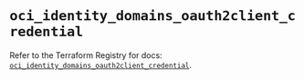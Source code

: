 # `oci_identity_domains_oauth2client_credential`

Refer to the Terraform Registry for docs: [`oci_identity_domains_oauth2client_credential`](https://registry.terraform.io/providers/oracle/oci/7.19.0/docs/resources/identity_domains_oauth2client_credential).

